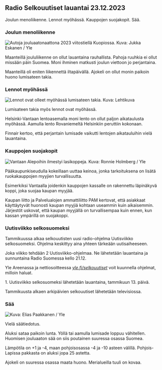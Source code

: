 Radio Selkouutiset lauantai 23.12.2023
--------------------------------------

Joulun menoliikenne. Lennot myöhässä. Kauppojen suojakopit. Sää.

### Joulun menoliikenne

![Autoja jouluaatonaattona 2023 viitostiellä Kuopiossa. Kuva: Jukka Eskanen / Yle](https://images.cdn.yle.fi/image/upload/c_crop,h_2268,w_4031,x_0,y_231/ar_1.7777777777777777,c_fill,g_faces,h_675,w_1200/dpr_1.0/q_auto:eco/f_auto/fl_lossy/v1703332693/39-12200786586ca7511c4c)

Maanteillä joululiikenne on ollut lauantaina rauhallista. Pahoja ruuhkia ei ollut missään päin Suomea. Moni ihminen matkusti joulun viettoon jo perjantaina.

Maanteillä oli eniten liikennettä iltapäivällä. Ajokeli on ollut monin paikoin huono lumisateen takia.

### Lennot myöhässä

![Lennot ovat olleet myöhässä lumisateen takia. Kuva: Lehtikuva](https://images.cdn.yle.fi/image/upload/c_crop,h_2874,w_5110,x_0,y_119/ar_1.7777777777777777,c_fill,g_faces,h_675,w_1200/dpr_1.0/q_auto:eco/f_auto/fl_lossy/v1703245066/39-1219830658573a0aee81)

Lumisateen takia myös lennot ovat myöhässä.

Helsinki-Vantaan lentoasemalla moni lento on ollut paljon aikataulusta myöhässä. Aamulla lento Rovaniemeltä Helsinkiin peruttiin kokonaan.

Finnair kertoo, että perjantain lumisade vaikutti lentojen aikatauluihin vielä lauantaina.

### Kauppojen suojakopit

![ Vantaan Alepoihin ilmestyi lasikoppeja. Kuva: Ronnie Holmberg / Yle](https://images.cdn.yle.fi/image/upload/c_crop,h_3375,w_6000,x_0,y_125/ar_1.7777777777777777,c_fill,g_faces,h_675,w_1200/dpr_1.0/q_auto:eco/f_auto/fl_lossy/v1703173362/39-121947165845ad3b51cb)

Pääkaupunkiseudulla kokeillaan uuttaa keinoa, jonka tarkoituksena on lisätä ruokakauppojen myyjien turvallisuutta.

Esimerkiksi Vantaalla joidenkin kauppojen kassalle on rakennettu läpinäkyvä koppi, joka suojaa kaupan myyjää.

Kaupan liitto ja Palvelualojen ammattiliitto PAM kertovat, että asiakkaat käyttäytyvät huonosti kaupan myyjiä kohtaan useammin kuin aikaisemmin. Järjestöt uskovat, että kaupan myyjällä on turvallisempaa kuin ennen, kun kassan ympärillä on suojakoppi.

### Uutisviikko selkosuomeksi

Tammikuussa alkaa selkouutisten uusi radio-ohjelma Uutisviikko selkosuomeksi. Ohjelma keskittyy aina yhteen tärkeään uutisaiheeseen.

Joka viikko tehdään 2 Uutisviikko-ohjelmaa. Ne lähetetään lauantaina ja sunnuntaina Radio Suomessa kello 21.12.

Yle Areenassa ja nettiosoitteessa [*yle.fi/selkouutiset*](http://yle.fi/selkouutiset) voit kuunnella ohjelmat, milloin haluat.

1\. Uutisviikko selkosuomeksi lähetetään lauantaina, tammikuun 13. päivä.

Tammikuusta alkaen arkipäivien selkouutiset lähetetään televisiossa.

### Sää

![ Kuva: Elias Paakkanen / Yle](https://images.cdn.yle.fi/image/upload/c_crop,h_1080,w_1919,x_0,y_0/ar_1.7777777777777777,c_fill,g_faces,h_675,w_1200/dpr_1.0/q_auto:eco/f_auto/fl_lossy/v1703254046/39-1219957658597fe4b26c)

Vielä säätiedotus.

Aluksi sataa paikoin lunta. Yöllä tai aamulla lumisade loppuu vähitellen. Huomisen jouluaaton sää on siis poutainen suuressa osassa Suomea.

Lämpötila on +1 ja -4, maan pohjoisosassa -4 ja -10 asteen välillä. Pohjois-Lapissa pakkasta on aluksi jopa 25 astetta.

Ajokeli on suuressa osassa maata huono. Merialueilla tuuli on kovaa.
